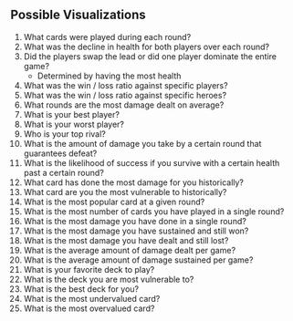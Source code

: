 Possible Visualizations
-----------------------

1. What cards were played during each round?
2. What was the decline in health for both players over each round?
3. Did the players swap the lead or did one player dominate the entire game?
	* Determined by having the most health
4. What was the win / loss ratio against specific players?
5. What was the win / loss ratio against specific heroes?
6. What rounds are the most damage dealt on average?
7. What is your best player?
8. What is your worst player?
9. Who is your top rival?
10. What is the amount of damage you take by a certain round that guarantees defeat?
11. What is the likelihood of success if you survive with a certain health past a certain round?
12. What card has done the most damage for you historically?
13. What card are you the most vulnerable to historically?
14. What is the most popular card at a given round?
15. What is the most number of cards you have played in a single round?
16. What is the most damage you have done in a single round?
17. What is the most damage you have sustained and still won?
18. What is the most damage you have dealt and still lost?
19. What is the average amount of damage dealt per game?
20. What is the average amount of damage sustained per game?
21. What is your favorite deck to play?
22. What is the deck you are most vulnerable to?
23. What is the best deck for you?
24. What is the most undervalued card?
25. What is the most overvalued card?